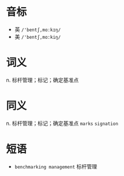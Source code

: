 # 音标

- 英 `/'bentʃ,mɑːkɪŋ/`
- 美 `/'bentʃ,mɑ:kiŋ/`

# 词义

n. 标杆管理；标记；确定基准点


# 同义

n. 标杆管理；标记；确定基准点
`marks` `signation`

# 短语

- `benchmarking management` 标杆管理

